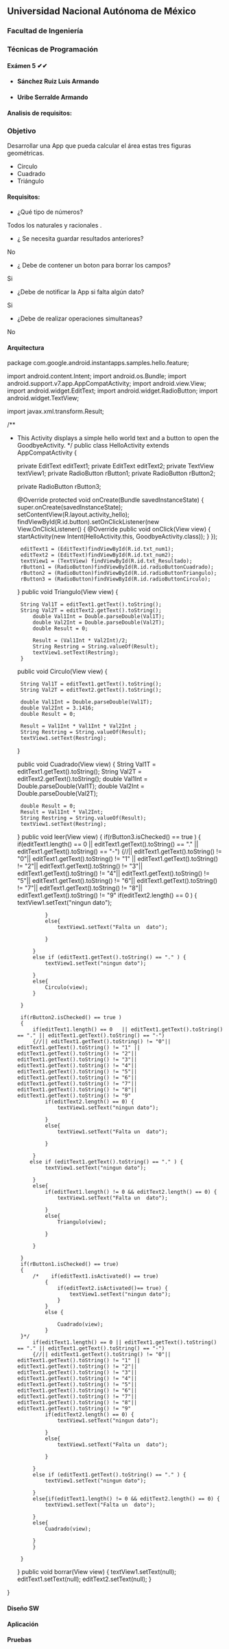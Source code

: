 ## Universidad Nacional Autónoma de México
### Facultad de Ingeniería

### Técnicas de Programación
#### Exámen 5 ✔✔

- #### Sánchez Ruiz Luis Armando
- #### Uribe Serralde Armando


#### Analisis de requisitos:

### Objetivo

Desarrollar una App que pueda calcular el área estas tres figuras geométricas.

- Circulo
- Cuadrado
- Triángulo

#### Requisitos:

- ¿Qué tipo de números?

Todos los naturales y racionales .

- ¿ Se necesita guardar resultados anteriores?

No

- ¿ Debe de contener un boton para borrar los campos?

Si

- ¿Debe de notificar la App si falta algún dato?

Si

- ¿Debe de realizar operaciones simultaneas?

No

#### Arquitectura 

package com.google.android.instantapps.samples.hello.feature;

import android.content.Intent;
import android.os.Bundle;
import android.support.v7.app.AppCompatActivity;
import android.view.View;
import android.widget.EditText;
import android.widget.RadioButton;
import android.widget.TextView;

import javax.xml.transform.Result;

/**
 * This Activity displays a simple hello world text and a button to open the GoodbyeActivity.
 */
public class HelloActivity extends AppCompatActivity {

    private EditText editText1;
    private EditText editText2;
    private TextView textView1;
    private RadioButton rButton1;
    private RadioButton rButton2;

    private RadioButton rButton3;




    @Override
    protected void onCreate(Bundle savedInstanceState) {
        super.onCreate(savedInstanceState);
        setContentView(R.layout.activity_hello);
        findViewById(R.id.button).setOnClickListener(new View.OnClickListener() {
            @Override
            public void onClick(View view) {
                startActivity(new Intent(HelloActivity.this, GoodbyeActivity.class));
            }
        });

        editText1 = (EditText)findViewById(R.id.txt_num1);
        editText2 = (EditText)findViewById(R.id.txt_num2);
        textView1 = (TextView) findViewById(R.id.txt_Resultado);
        rButton1 = (RadioButton)findViewById(R.id.radioButtonCuadrado);
        rButton2 = (RadioButton)findViewById(R.id.radioButtonTriangulo);
        rButton3 = (RadioButton)findViewById(R.id.radioButtonCirculo);

    }
    public  void Triangulo(View view)
    {



        String Val1T = editText1.getText().toString();
        String Val2T = editText2.getText().toString();
            double Val1Int = Double.parseDouble(Val1T);
            double Val2Int = Double.parseDouble(Val2T);
            double Result = 0;

            Result = (Val1Int * Val2Int)/2;
            String Restring = String.valueOf(Result);
            textView1.setText(Restring);
        }
    public  void Circulo(View view)
    {



        String Val1T = editText1.getText().toString();
        String Val2T = editText2.getText().toString();

        double Val1Int = Double.parseDouble(Val1T);
        double Val2Int = 3.1416;
        double Result = 0;

        Result = Val1Int * Val1Int * Val2Int ;
        String Restring = String.valueOf(Result);
        textView1.setText(Restring);
    }



    public  void Cuadrado(View view)
    {
        String Val1T = editText1.getText().toString();
        String Val2T = editText2.getText().toString();
        double Val1Int = Double.parseDouble(Val1T);
        double Val2Int = Double.parseDouble(Val2T);

        double Result = 0;
        Result = Val1Int * Val2Int;
        String Restring = String.valueOf(Result);
        textView1.setText(Restring);

    }
    public  void leer(View view)
    {
        if(rButton3.isChecked() == true )
        {
            if(editText1.length() == 0 || editText1.getText().toString() == "." || editText1.getText().toString() == "-")
            {//|| editText1.getText().toString() != "0"|| editText1.getText().toString() != "1" || editText1.getText().toString() != "2"|| editText1.getText().toString() != "3"|| editText1.getText().toString() != "4"|| editText1.getText().toString() != "5"|| editText1.getText().toString() != "6"|| editText1.getText().toString() != "7"|| editText1.getText().toString() != "8"|| editText1.getText().toString() != "9"
                if(editText2.length() == 0  ) {
                    textView1.setText("ningun dato");

                }
                else{
                    textView1.setText("Falta un  dato");

                }

            }
            else if (editText1.getText().toString() == "." ) {
                textView1.setText("ningun dato");

            }
            else{
                Circulo(view);
            }

        }

        if(rButton2.isChecked() == true )
        {
            if(editText1.length() == 0   || editText1.getText().toString() == "." || editText1.getText().toString() == "-")
            {//|| editText1.getText().toString() != "0"|| editText1.getText().toString() != "1" || editText1.getText().toString() != "2"|| editText1.getText().toString() != "3"|| editText1.getText().toString() != "4"|| editText1.getText().toString() != "5"|| editText1.getText().toString() != "6"|| editText1.getText().toString() != "7"|| editText1.getText().toString() != "8"|| editText1.getText().toString() != "9"
                if(editText2.length() == 0) {
                    textView1.setText("ningun dato");

                }
                else{
                    textView1.setText("Falta un  dato");

                }

            }
           else if (editText1.getText().toString() == "." ) {
                textView1.setText("ningun dato");

            }
            else{
                if(editText1.length() != 0 && editText2.length() == 0) {
                    textView1.setText("Falta un  dato");

                }
                else{
                    Triangulo(view);

                }

            }

        }
        if(rButton1.isChecked() == true)
        {
            /*    if(editText1.isActivated() == true)
                {
                    if(editText2.isActivated()== true) {
                        textView1.setText("ningun dato");
                    }
                }
                else {

                    Cuadrado(view);
                }
        }*/
            if(editText1.length() == 0 || editText1.getText().toString() == "." || editText1.getText().toString() == "-")
            {//|| editText1.getText().toString() != "0"|| editText1.getText().toString() != "1" || editText1.getText().toString() != "2"|| editText1.getText().toString() != "3"|| editText1.getText().toString() != "4"|| editText1.getText().toString() != "5"|| editText1.getText().toString() != "6"|| editText1.getText().toString() != "7"|| editText1.getText().toString() != "8"|| editText1.getText().toString() != "9"
                if(editText2.length() == 0) {
                    textView1.setText("ningun dato");

                }
                else{
                    textView1.setText("Falta un  dato");

                }

            }
            else if (editText1.getText().toString() == "." ) {
                textView1.setText("ningun dato");

            }
            else{if(editText1.length() != 0 && editText2.length() == 0) {
                textView1.setText("Falta un  dato");

            }
            else{
                Cuadrado(view);

            }
            }

        }
    }
    public void borrar(View view)
    {
        textView1.setText(null);
        editText1.setText(null);
        editText2.setText(null);
    }


}


#### Diseño SW

#### Aplicación

#### Pruebas

